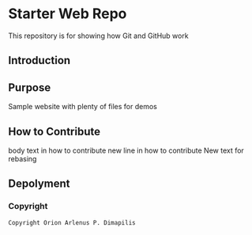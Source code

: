 # Starter Web Repo

This repository is for showing how Git and GitHub work

## Introduction

## Purpose

Sample website with plenty of files for demos

## How to Contribute

body text in how to contribute
new line in how to contribute
New text for rebasing

## Depolyment

### Copyright
	Copyright Orion Arlenus P. Dimapilis